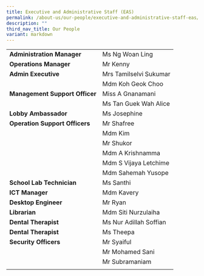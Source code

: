```yaml
---
title: Executive and Administrative Staff (EAS)
permalink: /about-us/our-people/executive-and-administrative-staff-eas/
description: ""
third_nav_title: Our People
variant: markdown
---
```

| | |
|---|---|
| **Administration Manager** | Ms Ng Woan Ling |  
| **Operations Manager** | Mr Kenny |  
| **Admin Executive** | Mrs Tamilselvi Sukumar |  
|  | Mdm Koh Geok Choo |    
| **Management Support Officer** | Miss A Gnanamani |  
|  | Ms Tan Guek Wah Alice |  
| **Lobby Ambassador** | Ms Josephine |  
| **Operation Support Officers** | Mr Shafree |  
|  | Mdm Kim |  
|  | Mr Shukor |  
|  | Mdm A Krishnamma |  
|  | Mdm S Vijaya Letchime |  
|  | Mdm Sahemah Yusope |  
| **School Lab Technician** | Ms Santhi |  
| **ICT Manager** | Mdm Kavery |
| **Desktop Engineer** | Mr Ryan |    
| **Librarian** | Mdm Siti Nurzulaiha |  
| **Dental Therapist** | Ms Nur Adillah Soffian   |  
| **Dental Therapist**| Ms Theepa |
| **Security Officers** | Mr Syaiful |  
|  | Mr Mohamed Sani |  
|  | Mr Subramaniam |
|  |  |